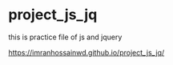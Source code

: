 # project_js_jq
this is practice file of js and jquery

https://imranhossainwd.github.io/project_js_jq/
